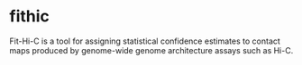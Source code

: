 # fithic
Fit-Hi-C is a tool for assigning statistical confidence estimates to contact maps produced by genome-wide genome architecture assays such as Hi-C. 
